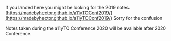 If you landed here you might be looking for the 2019 notes.
[https://madebyhector.github.io/a11yTOConf2019/](https://madebyhector.github.io/a11yTOConf2019/)
Sorry for the confusion 

Notes taken during the a11yTO Conference 2020 will be available after 2020 Conference.



